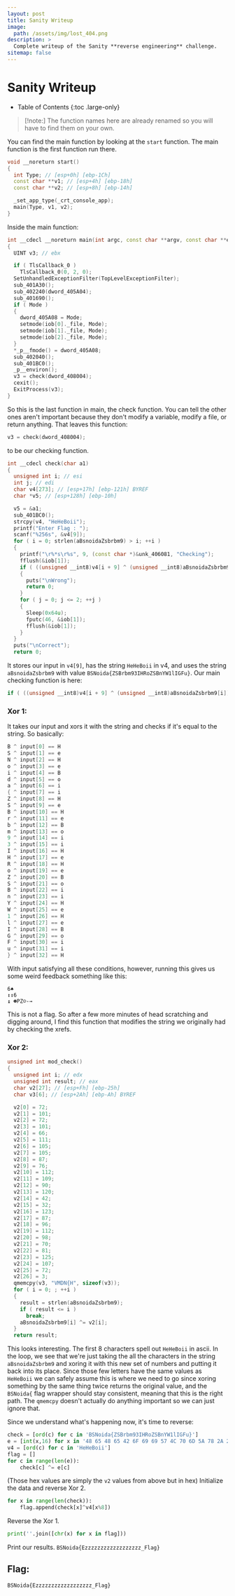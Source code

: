 ```yaml
---
layout: post
title: Sanity Writeup
image: 
  path: /assets/img/lost_404.png
description: >
  Complete writeup of the Sanity **reverse engineering** challenge.
sitemap: false
---
```


# Sanity Writeup

- Table of Contents
{:toc .large-only}

> [!note:] The function names here are already renamed so you will have to find them on your own.

You can find the main function by looking at the `start` function. The main function is the first function run there.
```c++
void __noreturn start()
{
  int Type; // [esp+0h] [ebp-1Ch]
  const char **v1; // [esp+4h] [ebp-18h]
  const char **v2; // [esp+8h] [ebp-14h]

  _set_app_type(_crt_console_app);
  main(Type, v1, v2);
}
```

Inside the main function:
```c++
int __cdecl __noreturn main(int argc, const char **argv, const char **envp)
{
  UINT v3; // ebx

  if ( TlsCallback_0 )
    TlsCallback_0(0, 2, 0);
  SetUnhandledExceptionFilter(TopLevelExceptionFilter);
  sub_401A30();
  sub_402240(dword_405A04);
  sub_401690();
  if ( Mode )
  {
    dword_405A08 = Mode;
    setmode(iob[0]._file, Mode);
    setmode(iob[1]._file, Mode);
    setmode(iob[2]._file, Mode);
  }
  *_p__fmode() = dword_405A08;
  sub_402040();
  sub_401BC0();
  _p__environ();
  v3 = check(dword_408004);
  cexit();
  ExitProcess(v3);
}
```

So this is the last function in main, the check function. You can tell the other ones aren't important because they don't modify a variable, modify a file, or return anything. That leaves this function:
```c++
v3 = check(dword_408004);
```
to be our checking function.

```c++
int __cdecl check(char a1)
{
  unsigned int i; // esi
  int j; // edi
  char v4[273]; // [esp+17h] [ebp-121h] BYREF
  char *v5; // [esp+128h] [ebp-10h]

  v5 = &a1;
  sub_401BC0();
  strcpy(v4, "HeHeBoii");
  printf("Enter Flag : ");
  scanf("%256s", &v4[9]);
  for ( i = 0; strlen(aBsnoidaZsbrbm9) > i; ++i )
  {
    printf("\r%*s\r%s", 9, (const char *)&unk_406081, "Checking");
    fflush(&iob[1]);
    if ( ((unsigned __int8)v4[i + 9] ^ (unsigned __int8)aBsnoidaZsbrbm9[i]) != v4[(int)i % 8] )
    {
      puts("\nWrong");
      return 0;
    }
    for ( j = 0; j <= 2; ++j )
    {
      Sleep(0x64u);
      fputc(46, &iob[1]);
      fflush(&iob[1]);
    }
  }
  puts("\nCorrect");
  return 0;
```

It stores our input in `v4[9]`, has the string `HeHeBoii` in v4, and uses the string `aBsnoidaZsbrbm9` with value `BSNoida{ZSBrbm93IHRoZSBnYW1lIGFu}`. Our main checking function is here:
```c++
if ( ((unsigned __int8)v4[i + 9] ^ (unsigned __int8)aBsnoidaZsbrbm9[i]) != v4[(int)i % 8] )
```

### Xor 1:

It takes our input and xors it with the string and checks if it's equal to the string. So basically:
```c++
B ^ input[0] == H
S ^ input[1] == e
N ^ input[2] == H
o ^ input[3] == e
i ^ input[4] == B
d ^ input[5] == o
a ^ input[6] == i
{ ^ input[7] == i
Z ^ input[8] == H
S ^ input[9] == e
B ^ input[10] == H
r ^ input[11] == e
b ^ input[12] == B
m ^ input[13] == o
9 ^ input[14] == i
3 ^ input[15] == i
I ^ input[16] == H
H ^ input[17] == e
R ^ input[18] == H
o ^ input[19] == e
Z ^ input[20] == B
S ^ input[21] == o
B ^ input[22] == i
n ^ input[23] == i
Y ^ input[24] == H
W ^ input[25] == e
1 ^ input[26] == H
l ^ input[27] == e
I ^ input[28] == B
G ^ input[29] == o
F ^ input[30] == i
u ^ input[31] == i
} ^ input[32] == H
```

With input satisfying all these conditions, however, running this gives us some weird feedback something like this:
```
6♠
↕↕6
↨ ☻PZ☺-→
```

This is not a flag. So after a few more minutes of head scratching and digging around, I find this function that modifies the string we originally had by checking the xrefs.

### Xor 2:

```c++
unsigned int mod_check()
{
  unsigned int i; // edx
  unsigned int result; // eax
  char v2[27]; // [esp+Fh] [ebp-25h]
  char v3[6]; // [esp+2Ah] [ebp-Ah] BYREF

  v2[0] = 72;
  v2[1] = 101;
  v2[2] = 72;
  v2[3] = 101;
  v2[4] = 66;
  v2[5] = 111;
  v2[6] = 105;
  v2[7] = 105;
  v2[8] = 87;
  v2[9] = 76;
  v2[10] = 112;
  v2[11] = 109;
  v2[12] = 90;
  v2[13] = 120;
  v2[14] = 42;
  v2[15] = 32;
  v2[16] = 123;
  v2[17] = 87;
  v2[18] = 96;
  v2[19] = 112;
  v2[20] = 98;
  v2[21] = 70;
  v2[22] = 81;
  v2[23] = 125;
  v2[24] = 107;
  v2[25] = 72;
  v2[26] = 3;
  qmemcpy(v3, "VMDN{H", sizeof(v3));
  for ( i = 0; ; ++i )
  {
    result = strlen(aBsnoidaZsbrbm9);
    if ( result <= i )
      break;
    aBsnoidaZsbrbm9[i] ^= v2[i];
  }
  return result;
```
This looks interesting. The first 8 characters spell out `HeHeBoii` in ascii. In the loop, we see that we're just taking the all the characters in the string `aBsnoidaZsbrbm9` and xoring it with this new set of numbers and putting it back into its place. Since those few letters have the same values as `HeHeBoii` we can safely assume this is where we need to go since xoring something by the same thing twice returns the original value, and the `BSNoida{` flag wrapper should stay consistent, meaning that this is the right path. The `qmemcpy` doesn't actually do anything important so we can just ignore that.

Since we understand what's happening now, it's time to reverse:
```python
check = [ord(c) for c in 'BSNoida{ZSBrbm93IHRoZSBnYW1lIGFu}']
e = [int(x,16) for x in '48 65 48 65 42 6F 69 69 57 4C 70 6D 5A 78 2A 20 7B 57 60 70 62 46 51 7D 6B 48 3 56 4D 44 4E 7B 48'.split(' ')]
v4 = [ord(c) for c in 'HeHeBoii']
flag = []
for c in range(len(e)):
    check[c] ^= e[c]
```
(Those hex values are simply the `v2` values from above but in hex)
Initialize the data and reverse Xor 2.

```python
for x in range(len(check)):
    flag.append(check[x]^v4[x%8])
```
Reverse the Xor 1.

```python
print(''.join([chr(x) for x in flag]))
```
Print our results.
`BSNoida{Ezzzzzzzzzzzzzzzzzz_Flag}`

## Flag:
`BSNoida{Ezzzzzzzzzzzzzzzzzz_Flag}`